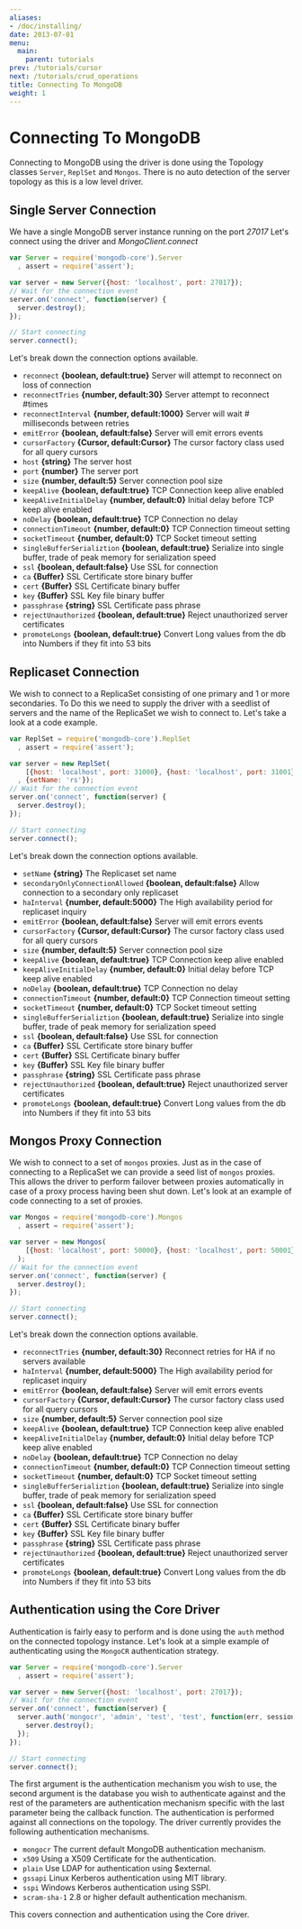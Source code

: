 ```yaml
---
aliases:
- /doc/installing/
date: 2013-07-01
menu:
  main:
    parent: tutorials
prev: /tutorials/cursor
next: /tutorials/crud_operations
title: Connecting To MongoDB
weight: 1
---
```


# Connecting To MongoDB

Connecting to MongoDB using the driver is done using the Topology classes `Server`, `ReplSet` and `Mongos`. There is no auto detection of the server topology as this is a low level driver.

## Single Server Connection

We have a single MongoDB server instance running on the port *27017* Let's connect using the driver and *MongoClient.connect*

```js
var Server = require('mongodb-core').Server
  , assert = require('assert');

var server = new Server({host: 'localhost', port: 27017});
// Wait for the connection event
server.on('connect', function(server) {
  server.destroy();
});

// Start connecting
server.connect();
```

Let's break down the connection options available.

* `reconnect` **{boolean, default:true}** Server will attempt to reconnect on loss of connection
* `reconnectTries` **{number, default:30}** Server attempt to reconnect #times
* `reconnectInterval` **{number, default:1000}** Server will wait # milliseconds between retries
* `emitError` **{boolean, default:false}** Server will emit errors events
* `cursorFactory` **{Cursor, default:Cursor}** The cursor factory class used for all query cursors
* `host` **{string}** The server host
* `port` **{number}** The server port
* `size` **{number, default:5}** Server connection pool size
* `keepAlive` **{boolean, default:true}** TCP Connection keep alive enabled
* `keepAliveInitialDelay` **{number, default:0}** Initial delay before TCP keep alive enabled
* `noDelay` **{boolean, default:true}** TCP Connection no delay
* `connectionTimeout` **{number, default:0}** TCP Connection timeout setting
* `socketTimeout` **{number, default:0}** TCP Socket timeout setting
* `singleBufferSerializtion` **{boolean, default:true}** Serialize into single buffer, trade of peak memory for serialization speed
* `ssl` **{boolean, default:false}** Use SSL for connection
* `ca` **{Buffer}** SSL Certificate store binary buffer
* `cert` **{Buffer}** SSL Certificate binary buffer
* `key` **{Buffer}** SSL Key file binary buffer
* `passphrase` **{string}** SSL Certificate pass phrase
* `rejectUnauthorized` **{boolean, default:true}** Reject unauthorized server certificates
* `promoteLongs` **{boolean, default:true}** Convert Long values from the db into Numbers if they fit into 53 bits

## Replicaset Connection

We wish to connect to a ReplicaSet consisting of one primary and 1 or more secondaries. To Do this we need to supply the driver with a seedlist of servers and the name of the ReplicaSet we wish to connect to. Let's take a look at a code example.

```js
var ReplSet = require('mongodb-core').ReplSet
  , assert = require('assert');

var server = new ReplSet(
    [{host: 'localhost', port: 31000}, {host: 'localhost', port: 31001}]
  , {setName: 'rs'});
// Wait for the connection event
server.on('connect', function(server) {
  server.destroy();
});

// Start connecting
server.connect();
```

Let's break down the connection options available.

* `setName` **{string}** The Replicaset set name
* `secondaryOnlyConnectionAllowed` **{boolean, default:false}** Allow connection to a secondary only replicaset
* `haInterval` **{number, default:5000}** The High availability period for replicaset inquiry
* `emitError` **{boolean, default:false}** Server will emit errors events
* `cursorFactory` **{Cursor, default:Cursor}** The cursor factory class used for all query cursors
* `size` **{number, default:5}** Server connection pool size
* `keepAlive` **{boolean, default:true}** TCP Connection keep alive enabled
* `keepAliveInitialDelay` **{number, default:0}** Initial delay before TCP keep alive enabled
* `noDelay` **{boolean, default:true}** TCP Connection no delay
* `connectionTimeout` **{number, default:0}** TCP Connection timeout setting
* `socketTimeout` **{number, default:0}** TCP Socket timeout setting
* `singleBufferSerializtion` **{boolean, default:true}** Serialize into single buffer, trade of peak memory for serialization speed
* `ssl` **{boolean, default:false}** Use SSL for connection
* `ca` **{Buffer}** SSL Certificate store binary buffer
* `cert` **{Buffer}** SSL Certificate binary buffer
* `key` **{Buffer}** SSL Key file binary buffer
* `passphrase` **{string}** SSL Certificate pass phrase
* `rejectUnauthorized` **{boolean, default:true}** Reject unauthorized server certificates
* `promoteLongs` **{boolean, default:true}** Convert Long values from the db into Numbers if they fit into 53 bits

## Mongos Proxy Connection

We wish to connect to a set of `mongos` proxies. Just as in the case of connecting to a ReplicaSet we can provide a seed list of `mongos` proxies. This allows the driver to perform failover between proxies automatically in case of a proxy process having been shut down. Let's look at an example of code connecting to a set of proxies.

```js
var Mongos = require('mongodb-core').Mongos
  , assert = require('assert');

var server = new Mongos(
    [{host: 'localhost', port: 50000}, {host: 'localhost', port: 50001}]
  );
// Wait for the connection event
server.on('connect', function(server) {
  server.destroy();
});

// Start connecting
server.connect();
```

Let's break down the connection options available.

* `reconnectTries` **{number, default:30}** Reconnect retries for HA if no servers available
* `haInterval` **{number, default:5000}** The High availability period for replicaset inquiry
* `emitError` **{boolean, default:false}** Server will emit errors events
* `cursorFactory` **{Cursor, default:Cursor}** The cursor factory class used for all query cursors
* `size` **{number, default:5}** Server connection pool size
* `keepAlive` **{boolean, default:true}** TCP Connection keep alive enabled
* `keepAliveInitialDelay` **{number, default:0}** Initial delay before TCP keep alive enabled
* `noDelay` **{boolean, default:true}** TCP Connection no delay
* `connectionTimeout` **{number, default:0}** TCP Connection timeout setting
* `socketTimeout` **{number, default:0}** TCP Socket timeout setting
* `singleBufferSerializtion` **{boolean, default:true}** Serialize into single buffer, trade of peak memory for serialization speed
* `ssl` **{boolean, default:false}** Use SSL for connection
* `ca` **{Buffer}** SSL Certificate store binary buffer
* `cert` **{Buffer}** SSL Certificate binary buffer
* `key` **{Buffer}** SSL Key file binary buffer
* `passphrase` **{string}** SSL Certificate pass phrase
* `rejectUnauthorized` **{boolean, default:true}** Reject unauthorized server certificates
* `promoteLongs` **{boolean, default:true}** Convert Long values from the db into Numbers if they fit into 53 bits

## Authentication using the Core Driver
Authentication is fairly easy to perform and is done using the `auth` method on the connected topology instance. Let's look at a simple example of authenticating using the `MongoCR` authentication strategy.

```js
var Server = require('mongodb-core').Server
  , assert = require('assert');

var server = new Server({host: 'localhost', port: 27017});
// Wait for the connection event
server.on('connect', function(server) {
  server.auth('mongocr', 'admin', 'test', 'test', function(err, session) {    
    server.destroy();
  });
});

// Start connecting
server.connect();
```

The first argument is the authentication mechanism you wish to use, the second argument is the database you wish to authenticate against and the rest of the parameters are authentication mechanism specific with the last parameter being the callback function. The authentication is performed against all connections on the topology. The driver currently provides the following authentication mechanisms.

* `mongocr` The current default MongoDB authentication mechanism.
* `x509` Using a X509 Certificate for the authentication.
* `plain` Use LDAP for authentication using $external.
* `gssapi` Linux Kerberos authentication using MIT library.
* `sspi` Windows Kerberos authentication using SSPI.
* `scram-sha-1` 2.8 or higher default authentication mechanism.

This covers connection and authentication using the Core driver.